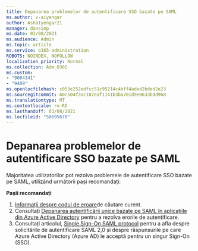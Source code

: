 ```yaml
---
title: Depanarea problemelor de autentificare SSO bazate pe SAML
ms.author: v-aiyengar
author: AshaIyengar21
manager: dansimp
ms.date: 03/08/2021
ms.audience: Admin
ms.topic: article
ms.service: o365-administration
ROBOTS: NOINDEX, NOFOLLOW
localization_priority: Normal
ms.collection: Adm_O365
ms.custom:
- "9004341"
- "9409"
ms.openlocfilehash: c053e252edfcc51c95214c4bff4aded2bded2e23
ms.sourcegitcommit: 60c504f3ac187eaf1141b3ba701d9e0633bdd968
ms.translationtype: MT
ms.contentlocale: ro-RO
ms.lasthandoff: 03/08/2021
ms.locfileid: "50695670"
---
```

# <a name="troubleshoot-saml-based-sso-authentication-issues"></a>Depanarea problemelor de autentificare SSO bazate pe SAML

Majoritatea utilizatorilor pot rezolva problemele de autentificare SSO bazate pe SAML, utilizând următorii pași recomandați:

**Pașii recomandați**
1. [Informații despre codul de eroare](https://docs.microsoft.com/azure/active-directory/develop/reference-aadsts-error-codes#lookup-current-error-code-information)de căutare curent.
1. Consultați [Depanarea autentificării unice bazate pe SAML în aplicațiile din Azure Active Directory](https://docs.microsoft.com/azure/active-directory/manage-apps/debug-saml-sso-issues) pentru a rezolva erorile de autentificare.
1. Consultați articolul, [Single Sign-On SAML protocol](https://docs.microsoft.com/azure/active-directory/develop/single-sign-on-saml-protocol) pentru a afla despre solicitările de autentificare SAML 2,0 și despre răspunsurile pe care Azure Active Directory (Azure AD) le acceptă pentru un singur Sign-On (SSO).


